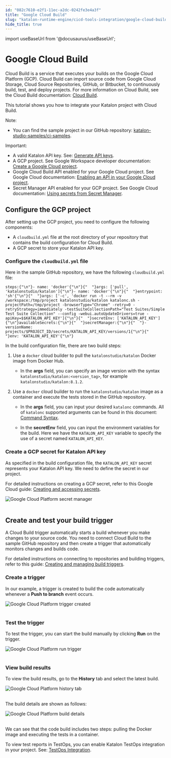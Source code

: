 ```yaml
---
id: "082c7610-e2f1-11ec-a2dc-0242fe3e4a3f"
title: "Google Cloud Build"
slug: "katalon-runtime-engine/cicd-tools-integration/google-cloud-build"
hide_title: true
---
```

import useBaseUrl from '@docusaurus/useBaseUrl';


# <a id="id" class="anchor_top_offset"/><a id="ariaid-title1" class="anchor_top_offset"/>Google Cloud Build

<p xmlns="http://www.w3.org/1999/xhtml" className="p">Cloud Build is a service that executes your builds on the Google Cloud Platform (GCP). Cloud Build can import source code from Google Cloud Storage, Cloud Source Repositories, GitHub, or Bitbucket, to continuously build, test, and deploy projects. For more information on Cloud Build, see the Cloud Build documentation: <a className="xref j-external-link" href="https://cloud.google.com/build/docs" target="_blank">Cloud Build</a>.</p> 
<p xmlns="http://www.w3.org/1999/xhtml" className="p">This tutorial shows you how to integrate your Katalon project with Cloud Build.</p> 
<div xmlns="http://www.w3.org/1999/xhtml" className="note note note_note"><span className="note__title">Note:</span> 
  <ul className="ul"><li className="li">You can find the sample project in our GitHub repository: <a className="xref j-external-link" href="https://github.com/katalon-studio-samples/ci-samples" target="_blank">katalon-studio-samples/ci-samples</a>.</li></ul>
</div>
<div xmlns="http://www.w3.org/1999/xhtml" className="note important note_important"><span className="note__title">Important:</span> 
  <ul className="ul"><li className="li">A valid Katalon API key. See: <a className="xref" href="/docs/legacy/katalon-testops/settings/katalon-api-key-in-katalon-testops#id_1">Generate API keys</a>.</li><li className="li">A GCP project. See Google Workspace developer documentation: <a className="xref j-external-link" href="https://developers.google.com/workspace/guides/create-project" target="_blank">Create a Google Cloud project</a>.</li><li className="li">Google Cloud Build API enabled for your Google Cloud project. See Google Cloud documentation: <a className="xref j-external-link" href="https://cloud.google.com/endpoints/docs/openapi/enable-api" target="_blank">Enabling an API in your Google Cloud project</a>.</li><li className="li">Secret Manager API enabled for your GCP project. See Google Cloud documentation: <a className="xref j-external-link" href="https://cloud.google.com/build/docs/securing-builds/use-secrets" target="_blank">Using secrets from Secret Manager</a>.</li></ul>
</div>
    

## <a id="id_1" class="anchor_top_offset"/>Configure the GCP project

    
      
<p xmlns="http://www.w3.org/1999/xhtml" className="p">After setting up the GCP project, you need to configure the   following components:</p> 
      
<ul xmlns="http://www.w3.org/1999/xhtml" className="ul">   <li className="li">A <code className="ph codeph">cloudbuild.yml</code> file at the root directory of     your repository that contains the build configuration for Cloud     Build.</li>   <li className="li">A GCP secret to store your Katalon API key.</li> </ul> 
    
          

### <a id="id_2" class="anchor_top_offset"/>Configure the <code xmlns="http://www.w3.org/1999/xhtml" className="ph codeph">cloudbuild.yml</code>  file

<p xmlns="http://www.w3.org/1999/xhtml" className="p">Here in the sample GitHub repository, we have the following   <code className="ph codeph">cloudbuild.yml</code> file:</p> 
<pre xmlns="http://www.w3.org/1999/xhtml" className="pre codeblock"><code>steps:{"\n"}- name: 'docker'{"\n"}{"  "}args: ['pull', 'katalonstudio/katalon']{"\n"}- name: 'docker'{"\n"}{"  "}entrypoint: 'sh'{"\n"}{"  "}args: ['-c', 'docker run -t --rm -v /workspace:/tmp/project katalonstudio/katalon katalonc.sh -projectPath=/tmp/project -browserType="Chrome" -retry=0 -retryStrategy=immediately -testSuiteCollectionPath="Test Suites/Simple Test Suite Collection" --config -webui.autoUpdateDrivers=true -apiKey=$$KATALON_API_KEY']{"\n"}{"  "}secretEnv: ['KATALON_API_KEY']{"\n"}availableSecrets:{"\n"}{"  "}secretManager:{"\n"}{"  "}- versionName: projects/$PROJECT_ID/secrets/KATALON_API_KEY/versions/1{"\n"}{"    "}env: 'KATALON_API_KEY'{"\n"}</code></pre> 
<p xmlns="http://www.w3.org/1999/xhtml" className="p">In the build configuration file, there are two build steps:</p> 
<ol xmlns="http://www.w3.org/1999/xhtml" className="ol"><li className="li">     <p className="p">Use a <code className="ph codeph">docker</code> cloud builder to pull the       <code className="ph codeph">katalonstudio/katalon</code> Docker image from Docker       Hub.</p>     <ul className="ul"><li className="li">In the <strong className="ph b">args</strong> field, you can specify an image         version with the syntax         <code className="ph codeph">katalonstudio/katalon:&lt;version_tag&gt;</code>, for example         <code className="ph codeph">katalonstudio/katalon:8.1.2</code>.</li></ul>   </li><li className="li">     <p className="p">Use a <code className="ph codeph">docker</code> cloud builder to run the       <code className="ph codeph">katalonstudio/katalon</code> image as a container and execute       the tests stored in the GitHub repository.</p>     <ul className="ul"><li className="li">         <p className="p">In the <strong className="ph b">args</strong> field, you can input your desired           <code className="ph codeph">katalonc</code> commands. All of <code className="ph codeph">katalonc</code>           supported arguments can be found in this document: <a className="xref" href="/docs/legacy/katalon-runtime-engine/command-syntax-command-lineconsole-mode-execution">Command             Syntax</a>.</p>       </li><li className="li">         <p className="p">In the <strong className="ph b">secretEnv</strong> field, you can input the           environment variables for the build. Here we have the           <code className="ph codeph">KATALON_API_KEY</code> variable to specify the use of a           secret named <code className="ph codeph">KATALON_API_KEY</code>.</p>       </li></ul>   </li></ol> 
      

### <a id="id_3" class="anchor_top_offset"/>Create a GCP secret for Katalon API key

      
        
<p xmlns="http://www.w3.org/1999/xhtml" className="p">As specified in the build configuration file, the   <code className="ph codeph">KATALON_API_KEY</code> secret represents your Katalon API   key. We need to define the secret in our project.</p> 
        
<p xmlns="http://www.w3.org/1999/xhtml" className="p">For detailed instructions on creating a GCP secret, refer to   this Google Cloud guide: <a className="xref j-external-link" href="https://cloud.google.com/secret-manager/docs/creating-and-accessing-secrets" target="_blank">Creating     and accessing secrets</a>.</p> 
        
<p xmlns="http://www.w3.org/1999/xhtml" className="p">   <img className="image" src={useBaseUrl("https://github.com/katalon-studio/docs-images/raw/master/katalon-studio/docs/google-cloud-build-integration/GCP-Secret-key.png")} alt="Google Cloud Platform secret manager" /><br /><br /> </p> 
      
    
    

## <a id="id_4" class="anchor_top_offset"/>Create and test your build trigger

    
      
<p xmlns="http://www.w3.org/1999/xhtml" className="p">A Cloud Build trigger automatically starts a build whenever you   make changes to your source code. You need to connect Cloud Build   to the sample GitHub repository and then create a trigger that   automatically monitors changes and builds code.</p> 
      
<p xmlns="http://www.w3.org/1999/xhtml" className="p">For detailed instructions on connecting to repositories and   building triggers, refer to this guide: <a className="xref j-external-link" href="https://cloud.google.com/build/docs/automating-builds/create-manage-triggers" target="_blank">Creating     and managing build triggers</a>.</p> 
    
              
      

### <a id="id_5" class="anchor_top_offset"/>Create a trigger

      
        
<p xmlns="http://www.w3.org/1999/xhtml" className="p">In our example, a trigger is created to build the code   automatically whenever a <strong className="ph b">Push to branch</strong> event   occurs.</p> 
        
<p xmlns="http://www.w3.org/1999/xhtml" className="p">   <img className="image" src={useBaseUrl("https://github.com/katalon-studio/docs-images/raw/master/katalon-studio/docs/google-cloud-build-integration/GCP-Created-trigger.png")} alt="Google Cloud Platform trigger created" /><br /><br /> </p> 
      
    
      

### <a id="id_6" class="anchor_top_offset"/>Test the trigger

      
        
<p xmlns="http://www.w3.org/1999/xhtml" className="p">To test the trigger, you can start the build manually by   clicking <strong className="ph b">Run</strong> on the trigger.</p> 
        
<p xmlns="http://www.w3.org/1999/xhtml" className="p">   <img className="image" src={useBaseUrl("https://github.com/katalon-studio/docs-images/raw/master/katalon-studio/docs/google-cloud-build-integration/GCP-Run-trigger.png")} alt="Google Cloud Platform run trigger" /><br /><br /> </p> 
      
    
      

### <a id="id_7" class="anchor_top_offset"/>View build results

      
        
<p xmlns="http://www.w3.org/1999/xhtml" className="p">To view the build results, go to the <strong className="ph b">History</strong>   tab and select the latest build.</p> 
        
<p xmlns="http://www.w3.org/1999/xhtml" className="p">   <img className="image" src={useBaseUrl("https://github.com/katalon-studio/docs-images/raw/master/katalon-studio/docs/google-cloud-build-integration/GCP-History-tab.png")} alt="Google Cloud Platform history tab" /><br /><br /> </p> 
        
<p xmlns="http://www.w3.org/1999/xhtml" className="p">The build details are shown as follows:</p> 
        
<p xmlns="http://www.w3.org/1999/xhtml" className="p">   <img className="image" src={useBaseUrl("https://github.com/katalon-studio/docs-images/raw/master/katalon-studio/docs/google-cloud-build-integration/GCP-Build-details.png")} alt="Google Cloud Platform build details" /><br /><br /> </p> 
        
<p xmlns="http://www.w3.org/1999/xhtml" className="p">We can see that the code build includes two steps: pulling the   Docker image and executing the tests in a container.</p> 
        
<p xmlns="http://www.w3.org/1999/xhtml" className="p">To view test reports in TestOps, you can enable Katalon TestOps   integration in your project. See: <a className="xref" href="/docs/legacy/katalon-studio-enterprise/integration/testops-integration/integrate-katalon-testops-with-katalon-studio">TestOps     Integration</a>.</p> 
      
    
